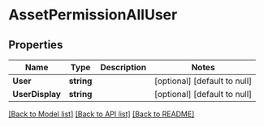 # AssetPermissionAllUser

## Properties
Name | Type | Description | Notes
------------ | ------------- | ------------- | -------------
**User** | **string** |  | [optional] [default to null]
**UserDisplay** | **string** |  | [optional] [default to null]

[[Back to Model list]](../README.md#documentation-for-models) [[Back to API list]](../README.md#documentation-for-api-endpoints) [[Back to README]](../README.md)


